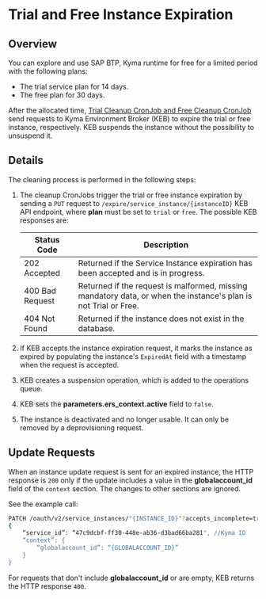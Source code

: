 # Trial and Free Instance Expiration

## Overview

You can explore and use SAP BTP, Kyma runtime for free for a limited period with the following plans:
* The trial service plan for 14 days.
* The free plan for 30 days.

After the allocated time, [Trial Cleanup CronJob and Free Cleanup CronJob](06-40-trial-free-cleanup-cronjobs.md) send requests to Kyma Environment Broker (KEB) to expire the trial or free instance, respectively. KEB suspends the instance without the possibility to unsuspend it.

## Details

The cleaning process is performed in the following steps:

1. The cleanup CronJobs trigger the trial or free instance expiration by sending a `PUT` request to `/expire/service_instance/{instanceID}` KEB API endpoint, where **plan** must be set to `trial` or `free`. The possible KEB responses are:

	| Status Code | Description                                                                                             |
	| --- |---------------------------------------------------------------------------------------------------------|
	| 202 Accepted | Returned if the Service Instance expiration has been accepted and is in progress.                       |
	| 400 Bad Request | Returned if the request is malformed, missing mandatory data, or when the instance's plan is not Trial or Free. |
	| 404 Not Found | Returned if the instance does not exist in the database.                                                    |

2. If KEB accepts the instance expiration request, it marks the instance as expired by populating the instance's `ExpiredAt` field with a timestamp when the request is accepted.
3. KEB creates a suspension operation, which is added to the operations queue.
4. KEB sets the **parameters.ers_context.active** field to `false`.
5. The instance is deactivated and no longer usable. It can only be removed by a deprovisioning request.

## Update Requests

When an instance update request is sent for an expired instance, the HTTP response is `200` only if the update includes a value in the **globalaccount_id** field of the `context` section.
The changes to other sections are ignored.

See the example call:

```bash
PATCH /oauth/v2/service_instances/"{INSTANCE_ID}"?accepts_incomplete=true
{
	“service_id”: “47c9dcbf-ff30-448e-ab36-d3bad66ba281", //Kyma ID
	“context”: {
		“globalaccount_id”: “{GLOBALACCOUNT_ID}”
	}
}
```

For requests that don't include **globalaccount_id** or are empty, KEB returns the HTTP response `400`.
